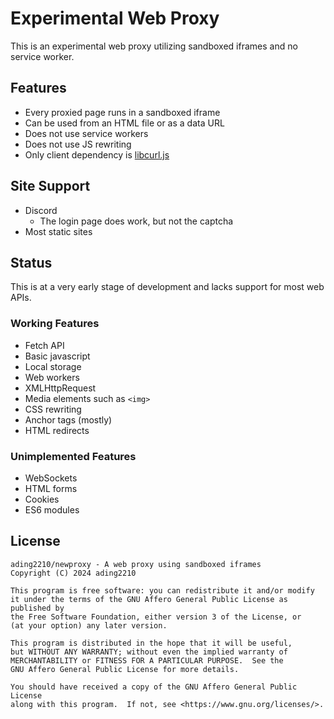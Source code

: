 # Experimental Web Proxy

This is an experimental web proxy utilizing sandboxed iframes and no service worker.

## Features
- Every proxied page runs in a sandboxed iframe
- Can be used from an HTML file or as a data URL
- Does not use service workers
- Does not use JS rewriting
- Only client dependency is [libcurl.js](https://www.npmjs.com/package/libcurl.js)

## Site Support
- Discord
  - The login page does work, but not the captcha
- Most static sites

## Status
This is at a very early stage of development and lacks support for most web APIs. 

### Working Features
- Fetch API
- Basic javascript
- Local storage
- Web workers
- XMLHttpRequest
- Media elements such as `<img>`
- CSS rewriting
- Anchor tags (mostly)
- HTML redirects

### Unimplemented Features
- WebSockets
- HTML forms
- Cookies
- ES6 modules

## License
```
ading2210/newproxy - A web proxy using sandboxed iframes 
Copyright (C) 2024 ading2210

This program is free software: you can redistribute it and/or modify
it under the terms of the GNU Affero General Public License as published by
the Free Software Foundation, either version 3 of the License, or
(at your option) any later version.

This program is distributed in the hope that it will be useful,
but WITHOUT ANY WARRANTY; without even the implied warranty of
MERCHANTABILITY or FITNESS FOR A PARTICULAR PURPOSE.  See the
GNU Affero General Public License for more details.

You should have received a copy of the GNU Affero General Public License
along with this program.  If not, see <https://www.gnu.org/licenses/>.
```